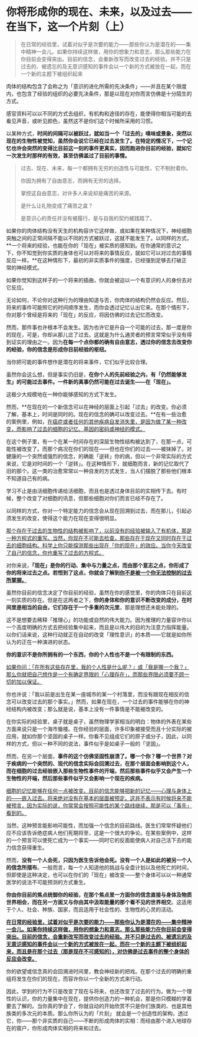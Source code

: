 # 你将形成你的现在、未来，以及过去——在当下，这一个片刻（上）

> 在日常的经验里，试着对似乎是次要的能力——那些你认为是潜在的——集中精神一会儿。如果你持续这样做，用你的想象力和意志，那么那些能力在你目前会变得突出。目前的信念，会重新改写而改变过去的经验。并不只是过去的、被遗忘的及无意识感知的事件会以一个新的方式被放在一起，而在一个新的主题下被组织起来

肉体的结构包含了会称之为「意识的进化所需的先决条件」——并且在某个限度内，也包含了经验的组织的必要先决条件，那是以现在对你而言仿佛是十分陌生的方式。

感官资料可以以不同的方式去组织，有机构和途径的存在，能使得你相当可能的去看见声音，或听见颜色，虽然这不是你们这个时候所采用的习惯。

以某种方式，**时间的间隔可以被跃过，就如当一个「过去的」嗅味或景象，突然以现在的生物性被觉知，虽然你会说它已经在过去发生了。在特定的情况下，一个记忆也许会突然的变得比目前这一刻的事件更真实，因而跑进你目前的经验，就如它一次发生时那样的有效，甚至仿佛盖过了目前的事情。**

> 过去、现在、未来，每一个都拥有无穷的创造性与可能性，它不制肘着你。
>
> 你因为拥有了自由意志，而拥有无穷的选择。
>
> 掌控这自由意志，对许多人来说却是痛苦的来源。
>
> 是什么让礼物变成了痛苦之盒？
>
> 是意识心的责任并没有被履行，是与自我的契约被践踏了。

如果你的肉体结构没有天生的机构容许它这样做，或如果在某种情况下，神经细胞突触之间的正常间隔不能以不同的方式被跃过，这就不能发生了。以同样的方式，**一个将来的经验，也能在你的「现在」被实质的感知到。在你通常的意识之下，你不知觉到你实质的身体也可以对将来的事情反应，就如它可以对过去的事情反应一样。**在这种情形下，最初的非实质事件的强度，已经强到足够去打破正常的神经模式。

如果你觉知到这样子的一个将来的插曲，你就会被迫以一个有意识的人的身份去对它反应。

无论如何，不论你对这种行为的理由知道与否，你肉体的结构仍然会反应。然后，将来的事件可能照它的时间顺序发生，而你会透过记忆认出它来。在那个情形下，你对那个曾经是将来的「现在」的反应，将因仿佛的过去记忆而改变。

然而，那件事也许根本不会发生。因为也许它是升自一个可能的过去，那一度是你的现在，可是，你却从那儿岔了过去。这就是为什么通灵者的预言常常似乎没有得到证实的理由之一。因为**在每一个点你都的确有自由意志，透过你的信念去改变你的经验，你的信念是形成你目前经验的枢纽。**

当你把可能的事件想作是潜在的将来事件，它们似乎比较合理。

虽然你会这么想，但是事实仍旧是，**在你个人的先前经验之内，有「仍然能够发生」的可能过去事件。一件新的真事仍然可能在过去诞生——在「现在」。**

这极少大规模地在一种你能够感知的方式下发生。

然而，**在现在的一个新信念可以在神经的层面上引起「过去」的改变。你必须了解，基本上，时间是同时的。现在的信念的确可以改变过去。**在有一些治愈的案例里，例如，<u>在癌症或者任何的其他疾病自发消失里，是因为做了某一种改变，而影响了过去的细胞的记忆、基因的密码或神经的模式。</u>

在这个例子里，有一个在某一时间存在的深层生物性结构被达到了，在那一点，可能性被改变了。而那个病况在你们的现在——但也在你们的过去——被抹掉了。对健康的一个突然或强烈的信念，的确能「逆转」你的病，但以一个非常实际的方式来说，它是对时间的一个「逆转」。在这种情形下，就细胞而言，新的记忆取代了旧的那个。这一类的治愈常常以一种自发的方式发生，当人们摆脱了那些他们根本不知道自己有的病。

学习不止是由活细胞传递给活细胞，而且也是透过身体目前的实相传下去。有时候，整个改变了对细胞的讯息，但那些细胞对你们而言已经不存在了。

以同样的方式，你对一个特定能力的信念会从现在回溯到过去，而在那儿，引起必须发生的改变，使得这个能力在现在变得很明显。

<u>那个存在于过去的生物性的结构被影响了，以前没有的经验被输入了有机体，那是一种方程式的重写。当然，你现在不可能去检查，那些存在于现在又同时存在于过去的细胞结构。科学上你只能探测那些出现在「你的现在」的效应。当你今天改变了自己的信念，你也重写了过去的方程式。</u>

对你来说，**「现在」是你的行动、集中与力量之点，而由那个意志之点，你形成了你的将来过去之点。若悟到了这点，你就会了解到<u>你不是被一个你无法控制的过去所掌握。</u>**

虽然你目前的信念决定了你目前的经验，虽然在你的感觉里，你的肉体只在目前这一刻实质的存在。但是在这两者之下，**你的身体和你的意识不断改变的成分，在时间里是相当的自由，它们存在于一个多重的次元里**，那是理想还未能处理的。

这不是想要去稀释「推理心」的功能或自然的伟大能力。因为推理的力量容许你以一个高度明确的方式去把经验集中起来，而且是以伟大的目的为注意力指挥能量。以你们话来说，这种行动就正在自动的改变「理性意识」的本质——它就是如你所认为的正在一种演进的状态。

**你的意识不是你所拥有的一个东西，你的个人性也不是一个有限制的东西。**

<u>如果你问：「在所有这些存在里，我的个人性是什么呢？」或「我是哪一个我？」那么你就把自己想作是一个有确定界限的「心理存在」，而那些界限必须要不顾一切的加以保证。</u>

你也许说：「我以前是出生在某一座城市的某一个村落里，而没有跟现在相反的信念可以改变过去的那个事实。」然而，如果在现在，一个过去的事件能够在你的神经结构内被改变；那么就是说，基本上没有一件事情是不能被改变的。

在你实际的经验里，桌子就是桌子，虽然物理学家相当的明白：物体的外表在某些方面来说只是一个海市蜃楼。在你经验的层面，许多印象被接受而且十分实际的被应用，就如你那个坚固的桌子一样。你看不见组成它们的原子或分子，因此，以同样的方式，但以一种不同的说法，事件似乎是如桌子一般的「坚固」。

然而，在另一个层面，**事件的这个仿佛坚固性崩溃了。哪一个你？哪一个世界？对于疾病的一个突然的、现代的信念实际会回溯过去，在那个层面会影响到这个人，而在细胞的过去经验嵌入那些生物性事件的开端，然后那些事件似乎又会产生一个生物性的开端，然后那些事件似乎又会影响一个现在的疾病。**

<u>细胞的记忆能够在任何一点被改变。目前的信念能够把新的记忆——心理与身体上的——嵌入过去。将来绝对没有在基本的层面被预定。这并不表示有时候将来不能被预言，因为实际的说，你常常会按照可能性的某个路线继续，那是可以「事先」看到的。</u>

当然，这种预言能影响可能性，而加强一个信念的目前路线。医生们常常怀疑他们应不应该告诉绝症病人他们死期将至，这是一个很大的争论。在某些案例中，这样的一个预言可以使死亡成为一个事实——同时它的反面能使病人对自己活下去的能力信念获得重生。

然而，**没有一个人会死，只因为医生告诉他会死。没有一个人是如此的被另一个人的信念所摆布**。一般而言，每一个人知道他的挑战与全盘计划以及他死亡的时间，但即使是这种决定，也可以在你们的「现在」被改变——整个身体可以以一种通常医学的说法不可能预测的方式重生。

**你由你目前的焦点统御你的经验，在那个焦点里一方面你的信念直接与身体及物质世界相会，而在另一方面又与你由其中汲取能量的那个看不见的世界相交**。这适用于个人、社会、种族、国家，而且适用于社会性的、生物性的心灵的活动。

<u>**在日常的经验里，试着对似乎是次要的能力——那些你认为是潜在的——集中精神一会儿。如果你持续这样做，用你的想象力和意志，那么那些能力在你目前会变得突出。目前的信念，会重新改写而改变过去的经验。并不只是过去的、被遗忘的及无意识感知的事件会以一个新的方式被放在一起，而在一个新的主题下被组织起来，而且是在那个过去（那是现在不可感知的），对仿佛是过去事件的整个身体的反应会改变。**</u>

你的欲望或信念真的会回溯进时间里，教会神经新的把戏。在那个过去的明确的重组将发生在你们的现在，而容许你以一个全新的方式来行动。

因此，学到的行为不只是改变了现在与将来，也还改变了过去的行为。做为一个理性的认识，你的力量集中在现在，提供你创造力的一种机会，那是你只模糊的学着要去了解的。当你真的学会了，你就自动的开始欣赏不只是你们族类的、也是其他族类的多次元的本质。那么你所认为的「片刻」 就会是一个创造性的架构，透过它，你——那个非实质的自己——不断的形成肉体的实相：而经由那个进入地球存在的窗户，你形成肉体实相的将来和过去。
